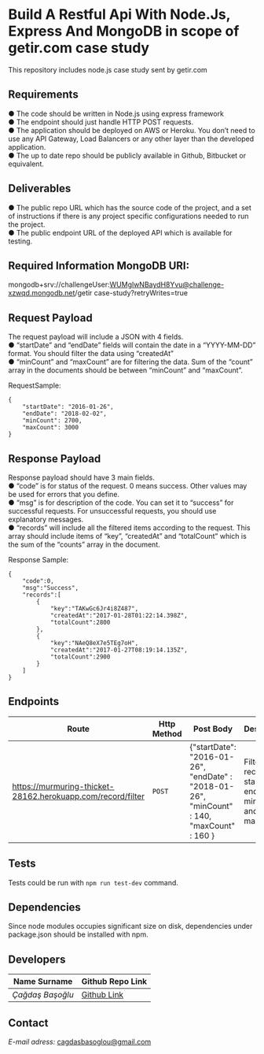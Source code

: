# Build A Restful Api With Node.Js, Express And MongoDB in scope of getir.com case study
This repository includes node.js case study sent by getir.com

## Requirements
● The code should be written in Node.js using express framework <br />
● The endpoint should just handle HTTP POST requests. <br />
● The application should be deployed on AWS or Heroku. You don’t need to use any API Gateway, Load Balancers or any other layer than the developed application. <br />
● The up to date repo should be publicly available in Github, Bitbucket or equivalent. 

## Deliverables
● The public repo URL which has the source code of the project, and a set of  instructions if there is any project specific configurations needed to run the project. <br />
● The public endpoint URL of the deployed API which is available for testing. <br />

## Required Information MongoDB URI: 
mongodb+srv://challengeUser:WUMglwNBaydH8Yvu@challenge-xzwqd.mongodb.net/getir case-study?retryWrites=true 

## Request Payload 
The request payload will include a JSON with 4 fields. <br />
● “startDate” and “endDate” fields will contain the date in a “YYYY-MM-DD” format. You  should filter the data using “createdAt” <br />
● “minCount” and “maxCount” are for filtering the data. Sum of the “count” array in  the documents should be between “minCount” and “maxCount”. <br />

RequestSample: 
```
{ 
    "startDate": "2016-01-26", 
    "endDate": "2018-02-02", 
    "minCount": 2700, 
    "maxCount": 3000 
} 
```

## Response Payload 
Response payload should have 3 main fields. <br />
● “code” is for status of the request. 0 means success. Other values may be used  for errors that you define. <br />
● “msg” is for description of the code. You can set it to “success” for successful  requests. For unsuccessful requests, you should use explanatory messages. <br />
● “records” will include all the filtered items according to the request. This array should  include items of “key”, “createdAt” and “totalCount” which is the sum of the “counts”  array in the document. <br />

Response Sample: 
```
{ 
    "code":0, 
    "msg":"Success", 
    "records":[ 
        { 
            "key":"TAKwGc6Jr4i8Z487", 
            "createdAt":"2017-01-28T01:22:14.398Z", 
            "totalCount":2800 
        }, 
        { 
            "key":"NAeQ8eX7e5TEg7oH",     
            "createdAt":"2017-01-27T08:19:14.135Z", 
            "totalCount":2900 
        }    
    ] 
}
```

## Endpoints
Route |  Http Method  | Post Body | Description
----- | ------------- | ----------| -----------
https://murmuring-thicket-28162.herokuapp.com/record/filter |   `POST`  | {"startDate": "2016-01-26", "endDate" : "2018-01-26", "minCount" : 140, "maxCount" : 160 } | Filter records by startDate, endDate, minCount and maxCount

## Tests
Tests could be run with `npm run test-dev` command.

## Dependencies
Since node modules occupies significant size on disk, dependencies under package.json should be installed with npm. 

## Developers
Name Surname     | Github Repo Link
---------------- | ---------------- 
*Çağdaş Başoğlu* | [Github Link](https://github.com/cbasoglu90/getir_case_study)

## Contact
*E-mail adress:* cagdasbasoglou@gmail.com